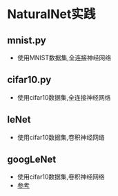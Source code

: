 # NaturalNet实践

## mnist.py
- 使用MNIST数据集,全连接神经网络

## cifar10.py
- 使用cifar10数据集,全连接神经网络

## leNet
- 使用cifar10数据集,卷积神经网络

## googLeNet
- 使用cifar10数据集,卷积神经网络
- [参考](https://github.com/kuangliu/pytorch-cifar/blob/master/models/googlenet.py)